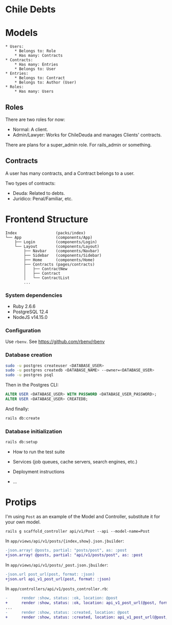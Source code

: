 # Chile Debts

# Models

```
* Users:
    * Belongs to: Role
    * Has many: Contracts
* Contracts:
    * Has many: Entries
    * Belongs to: User
* Entries:
    * Belongs to: Contract
    * Belongs to: Author (User)
* Roles:
    * Has many: Users
```

## Roles

There are two roles for now:
* Normal: A client.
* Admin/Lawyer: Works for ChileDeuda and manages Clients' contracts.

There are plans for a super_admin role. For rails_admin or something.

## Contracts

A user has many contracts, and a Contract belongs to a user.

Two types of contracts:
* Deuda: Related to debts.
* Jurídico: Penal/Familiar, etc.


# Frontend Structure

```
Index                 (packs/index)
└── App               (components/App)
    ├── Login         (components/Login)
    └── Layout        (components/Layout)
        ├── Navbar    (components/Navbar)
        ├── Sidebar   (components/Sidebar)
        ├── Home      (components/Home)
        ├── Contracts (pages/contracts)
        │   ├── ContractNew
        │   ├── Contract
        │   └── ContractList
        ...
```

### System dependencies
* Ruby 2.6.6
* PostgreSQL 12.4
* NodeJS v14.15.0

### Configuration

Use `rbenv`. See https://github.com/rbenv/rbenv

### Database creation

```sh
sudo -u postgres createuser <DATABASE_USER>
sudo -u postgres createdb <DATABASE_NAME> --owner=<DATABASE_USER>
sudo -u postgres psql
```

Then in the Postgres CLI:

```sql
ALTER USER <DATABASE_USER> WITH PASSWORD <DATABASE_USER_PASSWORD>;
ALTER USER <DATABASE_USER> CREATEDB;
```

And finally:

```sh
rails db:create
```

### Database initialization

```sh
rails db:setup
```


* How to run the test suite

* Services (job queues, cache servers, search engines, etc.)

* Deployment instructions

* ...

# Protips
I'm using `Post` as an example of the Model and Controller, substitute it for
your own model.

```
rails g scaffold_controller api/v1/Post --api --model-name=Post
```

In `app/views/api/v1/posts/{index,show}.json.jbuilder`:
```diff
-json.array! @posts, partial: "posts/post", as: :post
+json.array! @posts, partial: "api/v1/posts/post", as: :post
```

In `app/views/api/v1/posts/_post.json.jbuilder`:
```diff
-json.url post_url(post, format: :json)
+json.url api_v1_post_url(post, format: :json)
```

In `app/controllers/api/v1/posts_controller.rb`:
```diff
-      render :show, status: :ok, location: @post
+      render :show, status: :ok, location: api_v1_post_url(@post, format: :json)
...
-      render :show, status: :created, location: @post
+      render :show, status: :created, location: api_v1_post_url(@post, format: :json)
```
